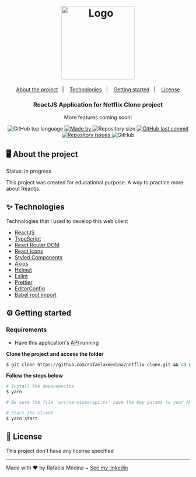 <h1 align="center">
  <img alt="Logo" src="https://user-images.githubusercontent.com/73496436/182037489-f055fb3c-1d3c-422e-9e8e-b9948aa04c9a.png" width="200px">
</h1>

<p align="center">
  <a href="#%EF%B8%8F-about-the-project">About the project</a>&nbsp;&nbsp;&nbsp;|&nbsp;&nbsp;&nbsp;
  <a href="#-technologies">Technologies</a>&nbsp;&nbsp;&nbsp;|&nbsp;&nbsp;&nbsp;
  <a href="#-getting-started">Getting started</a>&nbsp;&nbsp;&nbsp;|&nbsp;&nbsp;&nbsp;
  <a href="#-license">License</a>
</p>

<h3 align="center">
  ReactJS Application for Netflix Clone project
</h3>

<p align="center">More features coming soon!</p>

<p align="center">
  <img alt="GitHub top language" src="https://img.shields.io/github/languages/top/rafaelaxmedina/netflix-clone?color=%23e50914">

  <a href="https://www.linkedin.com/in/rafaela-medina-816b4a233/" target="_blank" rel="noopener noreferrer">
    <img alt="Made by" src="https://img.shields.io/badge/made%20by-rafaela%20medina-%23e50914">
  </a>

  <img alt="Repository size" src="https://img.shields.io/github/repo-size/rafaelaxmedina/netflix-clone?color=%23e50914">

  <a href="https://github.com/EliasGcf/gobarber-web/commits/master">
    <img alt="GitHub last commit" src="https://img.shields.io/github/last-commit/rafaelaxmedina/netflix-clone?color=%23e50914">
  </a>

  <a href="https://github.com/EliasGcf/gobarber-web/issues">
    <img alt="Repository issues" src="https://img.shields.io/github/issues/rafaelaxmedina/netflix-clone?color=%23e50914">
  </a>

  <img alt="GitHub" src="https://img.shields.io/github/license/rafaelaxmedina/netflix-clone?color=%23e50914">
</p>

## 🖥️ About the project

Status: in progress

This project was created for educational purpose. A way to practice more about Reactjs.

## ✨ Technologies

Technologies that I used to develop this web client

- [ReactJS](https://reactjs.org/)
- [TypeScript](https://www.typescriptlang.org/)
- [React Router DOM](https://reacttraining.com/react-router/)
- [React Icons](https://react-icons.netlify.com/#/)
- [Styled Components](https://styled-components.com/)
- [Axios](https://github.com/axios/axios)
- [Helmet](https://github.com/nfl/react-helmet)
- [Eslint](https://eslint.org/)
- [Prettier](https://prettier.io/)
- [EditorConfig](https://editorconfig.org/)
- [Babel root import](https://github.com/entwicklerstube/babel-plugin-root-import)


## ⚙️ Getting started

### Requirements

- Have this application's [API](https://www.themoviedb.org/documentation/api) running

**Clone the project and access the folder**

```bash
$ git clone https://github.com/rafaelaxmedina/netflix-clone.git && cd netflix
```

**Follow the steps below**

```bash
# Install the dependencies
$ yarn

# Be sure the file 'src/services/api.ts' have the Key params to your API

# Start the client
$ yarn start
```

## 📝 License

This project don't have any license specified

---

Made with ❤️ by Rafaela Medina ~ [See my linkedin](https://www.linkedin.com/in/rafaela-medina-816b4a233)

